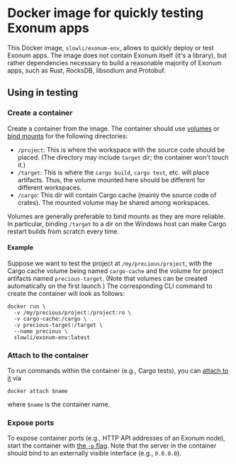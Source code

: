 # Docker image for quickly testing Exonum apps

This Docker image, `slowli/exonum-env`, allows to quickly deploy or test Exonum apps.
The image does not contain Exonum itself (it's a library), but rather dependencies
necessary to build a reasonable majority of Exonum apps, such as Rust, RocksDB, libsodium
and Protobuf.

## Using in testing

### Create a container

Create a container from the image. The container should use
[volumes][docker-volume] or [bind mounts][docker-mount] for the following directories:

- `/project`: This is where the workspace with the source code should be placed.
  (The directory may include `target` dir; the container won't touch it.)
- `/target`: This is where the `cargo build`, `cargo test`, etc. will place artifacts.
  Thus, the volume mounted here should be different for different workspaces.
- `/cargo`: This dir will contain Cargo cache (mainly the source code of crates). The
  mounted volume may be shared among workspaces.

Volumes are generally preferable to bind mounts as they are more reliable. In particular,
binding `/target` to a dir on the Windows host can make Cargo restart builds from scratch
every time.

#### Example

Suppose we want to test the project at `/my/precious/project`, with the Cargo cache volume
being named `cargo-cache` and the volume for project artifacts named `precious-target`.
(Note that volumes can be created automatically on the first launch.) The corresponding CLI
command to create the container will look as follows:

```shell
docker run \
  -v /my/precious/project:/project:ro \
  -v cargo-cache:/cargo \
  -v precious-target:/target \
  --name precious \
  slowli/exonum-env:latest 
```

### Attach to the container

To run commands within the container (e.g., Cargo tests), you can
[attach to it][docker-attach] via

```
docker attach $name
```

where `$name` is the container name.

### Expose ports

To expose container ports (e.g., HTTP API addresses of an Exonum node),
start the container with [the `-p` flag][docker-expose].
Note that the server in the container should bind to an externally visible
interface (e.g., `0.0.0.0`).

[docker-volume]: https://docs.docker.com/storage/volumes/
[docker-mount]: https://docs.docker.com/storage/bind-mounts/
[docker-attach]: https://docs.docker.com/engine/reference/commandline/attach/
[docker-expose]: https://docs.docker.com/engine/reference/commandline/run/#publish-or-expose-port--p---expose

